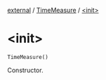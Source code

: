 [external](../index.md) / [TimeMeasure](index.md) / [&lt;init&gt;](./-init-.md)

# &lt;init&gt;

`TimeMeasure()`

Constructor.

